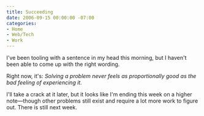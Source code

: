 ```yaml
---
title: Succeeding
date: 2006-09-15 00:00:00 -07:00
categories:
- Home
- Web/Tech
- Work
---
```


<p>
I've been tooling with a sentence in my head this morning, but I haven't been able to come up with the right wording.
</p>
<p>
Right now, it's: <em>Solving a problem never feels as proportionally good as the bad feeling of experiencing it.</em>
</p>
<p>
I'll take a crack at it later, but it looks like I'm ending this week on a higher note&#8212;though other problems still exist and require a lot more work to figure out. There is still next week.
</p>
